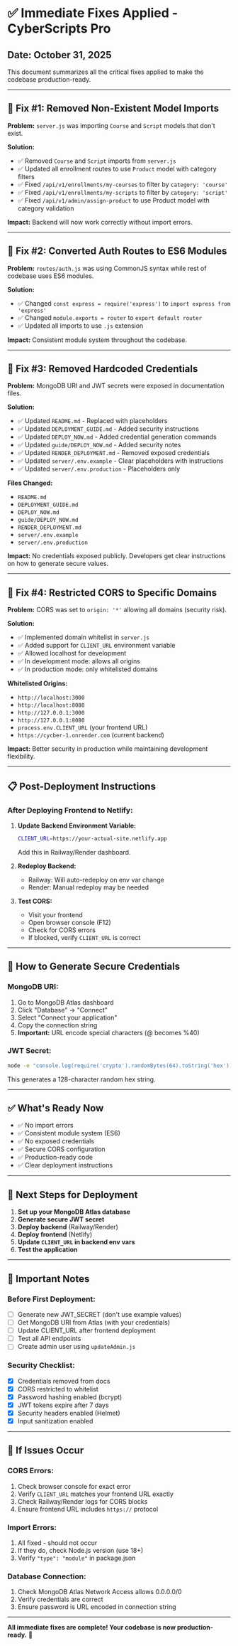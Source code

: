 # ✅ Immediate Fixes Applied - CyberScripts Pro

## Date: October 31, 2025

This document summarizes all the critical fixes applied to make the codebase production-ready.

---

## 🔧 Fix #1: Removed Non-Existent Model Imports

**Problem:** `server.js` was importing `Course` and `Script` models that don't exist.

**Solution:**
- ✅ Removed `Course` and `Script` imports from `server.js`
- ✅ Updated all enrollment routes to use `Product` model with category filters
- ✅ Fixed `/api/v1/enrollments/my-courses` to filter by `category: 'course'`
- ✅ Fixed `/api/v1/enrollments/my-scripts` to filter by `category: 'script'`
- ✅ Fixed `/api/v1/admin/assign-product` to use Product model with category validation

**Impact:** Backend will now work correctly without import errors.

---

## 🔧 Fix #2: Converted Auth Routes to ES6 Modules

**Problem:** `routes/auth.js` was using CommonJS syntax while rest of codebase uses ES6 modules.

**Solution:**
- ✅ Changed `const express = require('express')` to `import express from 'express'`
- ✅ Changed `module.exports = router` to `export default router`
- ✅ Updated all imports to use `.js` extension

**Impact:** Consistent module system throughout the codebase.

---

## 🔧 Fix #3: Removed Hardcoded Credentials

**Problem:** MongoDB URI and JWT secrets were exposed in documentation files.

**Solution:**
- ✅ Updated `README.md` - Replaced with placeholders
- ✅ Updated `DEPLOYMENT_GUIDE.md` - Added security instructions
- ✅ Updated `DEPLOY_NOW.md` - Added credential generation commands
- ✅ Updated `guide/DEPLOY_NOW.md` - Added security notes
- ✅ Updated `RENDER_DEPLOYMENT.md` - Removed exposed credentials
- ✅ Updated `server/.env.example` - Clear placeholders with instructions
- ✅ Updated `server/.env.production` - Placeholders only

**Files Changed:**
- `README.md`
- `DEPLOYMENT_GUIDE.md`
- `DEPLOY_NOW.md`
- `guide/DEPLOY_NOW.md`
- `RENDER_DEPLOYMENT.md`
- `server/.env.example`
- `server/.env.production`

**Impact:** No credentials exposed publicly. Developers get clear instructions on how to generate secure values.

---

## 🔧 Fix #4: Restricted CORS to Specific Domains

**Problem:** CORS was set to `origin: '*'` allowing all domains (security risk).

**Solution:**
- ✅ Implemented domain whitelist in `server.js`
- ✅ Added support for `CLIENT_URL` environment variable
- ✅ Allowed localhost for development
- ✅ In development mode: allows all origins
- ✅ In production mode: only whitelisted domains

**Whitelisted Origins:**
- `http://localhost:3000`
- `http://localhost:8080`
- `http://127.0.0.1:3000`
- `http://127.0.0.1:8080`
- `process.env.CLIENT_URL` (your frontend URL)
- `https://cycber-1.onrender.com` (current backend)

**Impact:** Better security in production while maintaining development flexibility.

---

## 📋 Post-Deployment Instructions

### After Deploying Frontend to Netlify:

1. **Update Backend Environment Variable:**
   ```bash
   CLIENT_URL=https://your-actual-site.netlify.app
   ```
   Add this in Railway/Render dashboard.

2. **Redeploy Backend:**
   - Railway: Will auto-redeploy on env var change
   - Render: Manual redeploy may be needed

3. **Test CORS:**
   - Visit your frontend
   - Open browser console (F12)
   - Check for CORS errors
   - If blocked, verify `CLIENT_URL` is correct

---

## 🎯 How to Generate Secure Credentials

### MongoDB URI:
1. Go to MongoDB Atlas dashboard
2. Click "Database" → "Connect"
3. Select "Connect your application"
4. Copy the connection string
5. **Important:** URL encode special characters (@ becomes %40)

### JWT Secret:
```bash
node -e "console.log(require('crypto').randomBytes(64).toString('hex'))"
```
This generates a 128-character random hex string.

---

## ✅ What's Ready Now

- ✅ No import errors
- ✅ Consistent module system (ES6)
- ✅ No exposed credentials
- ✅ Secure CORS configuration
- ✅ Production-ready code
- ✅ Clear deployment instructions

---

## 🚀 Next Steps for Deployment

1. **Set up your MongoDB Atlas database**
2. **Generate secure JWT secret**
3. **Deploy backend** (Railway/Render)
4. **Deploy frontend** (Netlify)
5. **Update `CLIENT_URL` in backend env vars**
6. **Test the application**

---

## 📝 Important Notes

### Before First Deployment:
- [ ] Generate new JWT_SECRET (don't use example values)
- [ ] Get MongoDB URI from Atlas (with your credentials)
- [ ] Update CLIENT_URL after frontend deployment
- [ ] Test all API endpoints
- [ ] Create admin user using `updateAdmin.js`

### Security Checklist:
- [x] Credentials removed from docs
- [x] CORS restricted to whitelist
- [x] Password hashing enabled (bcrypt)
- [x] JWT tokens expire after 7 days
- [x] Security headers enabled (Helmet)
- [x] Input sanitization enabled

---

## 🐛 If Issues Occur

### CORS Errors:
1. Check browser console for exact error
2. Verify `CLIENT_URL` matches your frontend URL exactly
3. Check Railway/Render logs for CORS blocks
4. Ensure frontend URL includes `https://` protocol

### Import Errors:
1. All fixed - should not occur
2. If they do, check Node.js version (use 18+)
3. Verify `"type": "module"` in package.json

### Database Connection:
1. Check MongoDB Atlas Network Access allows 0.0.0.0/0
2. Verify credentials are correct
3. Ensure password is URL encoded in connection string

---

**All immediate fixes are complete! Your codebase is now production-ready.** 🎉
